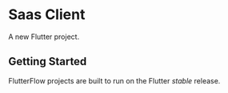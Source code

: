 # Saas Client

A new Flutter project.

## Getting Started

FlutterFlow projects are built to run on the Flutter _stable_ release.
